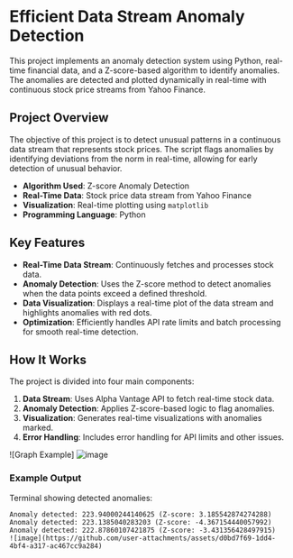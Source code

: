 # Efficient Data Stream Anomaly Detection

This project implements an anomaly detection system using Python, real-time financial data, and a Z-score-based algorithm to identify anomalies. The anomalies are detected and plotted dynamically in real-time with continuous stock price streams from Yahoo Finance.

## Project Overview
The objective of this project is to detect unusual patterns in a continuous data stream that represents stock prices. The script flags anomalies by identifying deviations from the norm in real-time, allowing for early detection of unusual behavior. 

- **Algorithm Used**: Z-score Anomaly Detection
- **Real-Time Data**: Stock price data stream from Yahoo Finance
- **Visualization**: Real-time plotting using `matplotlib`
- **Programming Language**: Python

## Key Features

- **Real-Time Data Stream**: Continuously fetches and processes stock data.
- **Anomaly Detection**: Uses the Z-score method to detect anomalies when the data points exceed a defined threshold.
- **Data Visualization**: Displays a real-time plot of the data stream and highlights anomalies with red dots.
- **Optimization**: Efficiently handles API rate limits and batch processing for smooth real-time detection.

## How It Works

The project is divided into four main components:

1. **Data Stream**: Uses Alpha Vantage API to fetch real-time stock data.
2. **Anomaly Detection**: Applies Z-score-based logic to flag anomalies.
3. **Visualization**: Generates real-time visualizations with anomalies marked.
4. **Error Handling**: Includes error handling for API limits and other issues.

![Graph Example] 
![image](https://github.com/user-attachments/assets/fc3e5fde-50a9-467e-a2b9-99b2605eb6ef)


### Example Output

Terminal showing detected anomalies:
```plaintext
Anomaly detected: 223.94000244140625 (Z-score: 3.185542874274288)
Anomaly detected: 223.1385040283203 (Z-score: -4.367154440057992)
Anomaly detected: 222.87860107421875 (Z-score: -3.431356428497915)
![image](https://github.com/user-attachments/assets/d0bd7f69-1dd4-4bf4-a317-ac467cc9a284)

